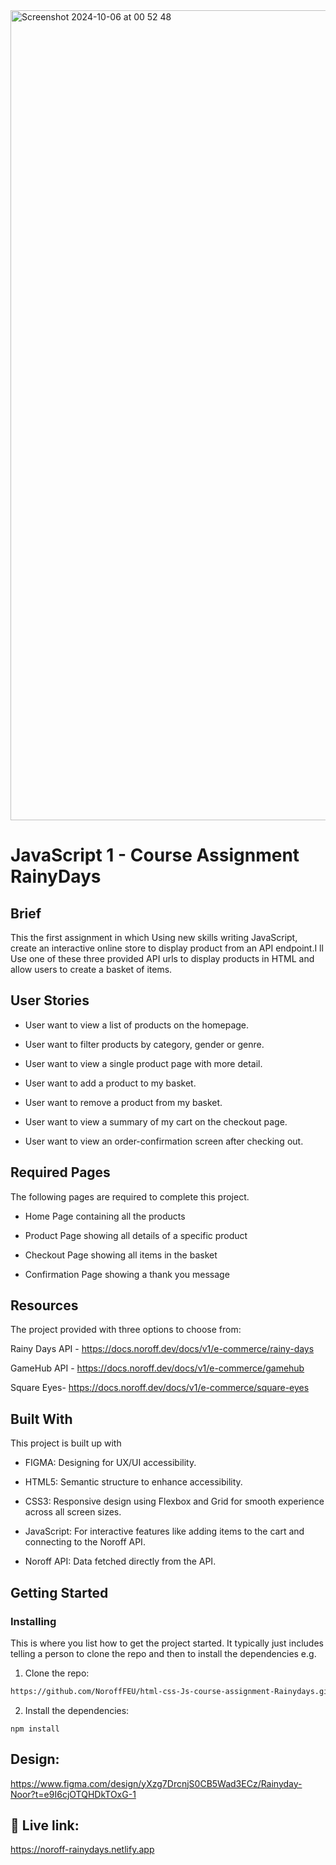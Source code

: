 




<img width="1296" alt="Screenshot 2024-10-06 at 00 52 48" src="https://github.com/user-attachments/assets/c297763d-fc19-49df-b9aa-73becf9cc575">
















# JavaScript 1 - Course Assignment RainyDays



## Brief

This the first assignment in which Using new skills writing JavaScript, create an interactive online store to display product from an API endpoint.I ll Use one of these three provided API urls to display products in HTML and allow users to create a basket of items.

## User Stories

- User want to view a list of products on the homepage.
  
- User want to filter products by category, gender or genre. 
 
- User want to view a single product page with more detail.
 
- User want to add a product to my basket.
 
- User want to remove a product from my basket.
 
- User want to view a summary of my cart on the checkout page.
  
- User want to view an order-confirmation screen after checking out.
    

## Required Pages

The following pages are required to complete this project.

- Home Page containing all the products
  
- Product Page showing all details of a specific product
 
- Checkout Page showing all items in the basket 
 
- Confirmation Page showing a thank you message


## Resources

The project provided with three options to choose from:

Rainy Days API - https://docs.noroff.dev/docs/v1/e-commerce/rainy-days

GameHub API - https://docs.noroff.dev/docs/v1/e-commerce/gamehub

Square Eyes- https://docs.noroff.dev/docs/v1/e-commerce/square-eyes



## Built With

This project is built up with 

- FIGMA: Designing for UX/UI accessibility.

- HTML5: Semantic structure to enhance accessibility.

- CSS3: Responsive design using Flexbox and Grid for smooth experience across all screen sizes.

- JavaScript: For interactive features like adding items to the cart and connecting to the Noroff API.

- Noroff API: Data fetched directly from the API.



 ## Getting Started

### Installing

This is where you list how to get the project started. It typically just includes telling a person to clone the repo and then to install the dependencies e.g.

1. Clone the repo:

```bash
https://github.com/NoroffFEU/html-css-Js-course-assignment-Rainydays.git
```

2. Install the dependencies:

```
npm install
```



## Design:

https://www.figma.com/design/yXzg7DrcnjS0CB5Wad3ECz/Rainyday-Noor?t=e9I6cjOTQHDkTOxG-1

## 🔗 Live link:

https://noroff-rainydays.netlify.app


